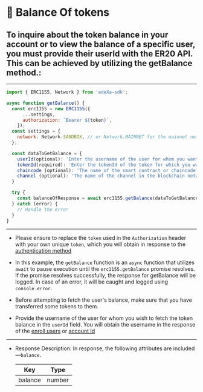 # 📝 Balance Of tokens

## To inquire about the token balance in your account or to view the balance of a specific user, you must provide their userId with the ER20 API. This can be achieved by utilizing the getBalance method.:

---

```SDK.js
import { ERC1155, Network } from 'edeXa-sdk';

async function getBalance() {
  const erc1155 = new ERC1155({
      ...settings,
      authorization: `Bearer ${token}`,
    });
  const settings = {
    network: Network.SANDBOX, // or Network.MAINNET for the mainnet network
  };

  const dataToGetBalance = {
    userId(optional): 'Enter the username of the user for whom you want to retrieve the balance.',
    tokenId(required): 'Enter the tokenId of the token for which you want to get the balance of particular tokens.',
    chaincode (optional): 'The name of the smart contract or chaincode managing the tokens.'
    channel (optional): 'The name of the channel in the blockchain network.'
  }

  try {
    const balanceOfResponse = await erc1155.getBalance(dataToGetBalance);
  } catch (error) {
    // Handle the error
  }
}

```

---

- Please ensure to replace the `token` used in the `Authorization` header with your own unique `token`, which you will obtain in response to the [authentication method](./authenticate.md)

- In this example, the `getBalance` function is an `async` function that utilizes `await` to pause execution until the `erc1155.getBalance` promise resolves. If the promise resolves successfully, the response for getBalance will be logged. In case of an error, it will be caught and logged using `console.error`.

- Before attempting to fetch the user's balance, make sure that you have transferred some tokens to them.

- Provide the username of the user for whom you wish to fetch the token balance in the `userId` field. You will obtain the username in the response of the [enroll users](./enroll_users.md) or [account Id](./getAccount.md)
---

- Response Description: In response, the following attributes are included—`balance`.

  | Key             | Type   |
  | --------------- | ------ |
  | balance         | number |
